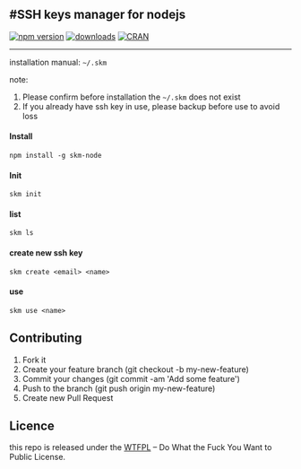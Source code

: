 #SSH keys manager for nodejs
----

[![npm version](https://img.shields.io/npm/v/skm-node.svg)](https://badge.fury.io/js/skm-node)
[![downloads](https://img.shields.io/npm/dt/skm-node.svg)](https://www.npmjs.com/package/skm-node)
[![CRAN](https://img.shields.io/badge/license-Do%20What%20the%20Fuck%20You%20Want%20to%20Public%20License-green.svg)](https://github.com/liees/skm-node/blob/master/LICENSE)

----

installation manual: `~/.skm`

note: 
1. Please confirm before installation the `~/.skm` does not exist
2. If you already have ssh key in use, please backup before use to avoid loss


#### Install

```
npm install -g skm-node
```

#### Init
```
skm init
```

#### list
```
skm ls
```

#### create new ssh key
```
skm create <email> <name> 
```

#### use
```
skm use <name>
```


## Contributing

1. Fork it
2. Create your feature branch (git checkout -b my-new-feature)
3. Commit your changes (git commit -am 'Add some feature')
4. Push to the branch (git push origin my-new-feature)
5. Create new Pull Request

## Licence

this repo is released under the [WTFPL](https://github.com/liees/inspection_area/blob/master/LICENSE) – Do What the Fuck You Want to Public License.


